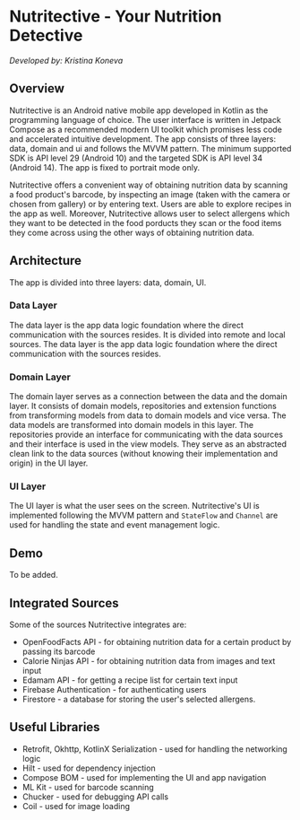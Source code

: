 # Nutritective - Your Nutrition Detective
_Developed by: Kristina Koneva_

## Overview
Nutritective is an Android native mobile app developed in Kotlin as the programming language of choice. The user interface is written in Jetpack Compose as a recommended modern UI toolkit which promises less code and accelerated intuitive development. The app consists of three layers: data, domain and ui and follows the MVVM pattern. The minimum supported SDK is API level 29 (Android 10) and the targeted SDK is API level 34 (Android 14). The app is fixed to portrait mode only. 

Nutritective offers a convenient way of obtaining nutrition data by scanning a food product's barcode, by inspecting an image (taken with the camera or chosen from gallery) or by entering text. Users are able to explore recipes in the app as well. Moreover, Nutritective allows user to select allergens which they want to be detected in the food porducts they scan or the food items they come across using the other ways of obtaining nutrition data. 

## Architecture
The app is divided into three layers: data, domain, UI.

### Data Layer
The data layer is the app data logic foundation where the direct communication with the sources resides. It is divided into remote and local sources. The data layer is the app data logic foundation where the direct communication with the sources resides.

### Domain Layer
The domain layer serves as a connection between the data and the domain layer. It consists of domain models, repositories and extension functions from transforming models from data to domain models and vice versa. The data models are transformed into domain models in this layer. The repositories provide an interface
for communicating with the data sources and their interface is used in the view models. They serve as an abstracted clean link to the data sources (without knowing their implementation and origin) in the UI layer.

### UI Layer
The UI layer is what the user sees on the screen. Nutritective's UI is implemented following the MVVM pattern and `StateFlow` and `Channel` are used for handling the state and event management logic.

## Demo
To be added.

## Integrated Sources
Some of the sources Nutritective integrates are:
- OpenFoodFacts API - for obtaining nutrition data for a certain product by passing its barcode
- Calorie Ninjas API - for obtaining nutrition data from images and text input
- Edamam API - for getting a recipe list for certain text input
- Firebase Authentication - for authenticating users
- Firestore - a database for storing the user's selected allergens.

## Useful Libraries
- Retrofit, Okhttp, KotlinX Serialization - used for handling the networking logic
- Hilt - used for dependency injection
- Compose BOM - used for implementing the UI and app navigation
- ML Kit - used for barcode scanning
- Chucker - used for debugging API calls
- Coil - used for image loading


